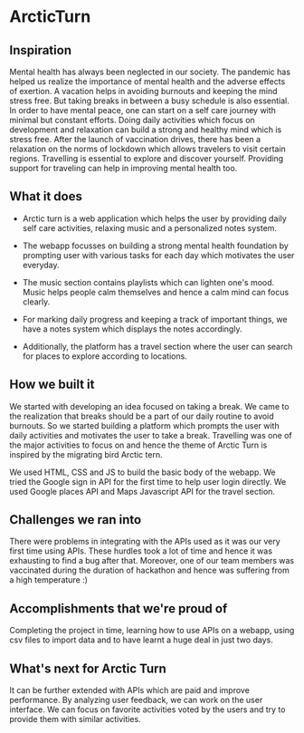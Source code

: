 # ArcticTurn

## Inspiration
Mental health has always been neglected in our society. The pandemic has helped us realize the importance of mental health and the adverse effects of exertion. A vacation helps in avoiding burnouts and keeping the mind stress free. But taking breaks in between a busy schedule is also essential. In order to have mental peace, one can start on a self care journey with minimal but constant efforts. Doing daily activities which focus on development and relaxation can build a strong and healthy mind which is stress free. After the launch of vaccination drives, there has been a relaxation on the norms of lockdown which allows travelers to visit certain regions. Travelling is essential to explore and discover yourself. Providing support for traveling can help in improving mental health too. 

## What it does
- Arctic turn is a web application which helps the user by providing daily self care activities, relaxing music and a personalized notes system. 

- The webapp focusses on building a strong mental health foundation by prompting user with various tasks for each day which motivates the user everyday. 

- The music section contains playlists which can lighten one's mood. Music helps people calm themselves and hence a calm mind can focus clearly. 

- For marking daily progress and keeping a track of important things, we have a notes system which displays the notes accordingly. 

- Additionally, the platform has a travel section where the user can search for places to explore according to locations.

## How we built it
We started with developing an idea focused on taking a break. We came to the realization that breaks should be a part of our daily routine to avoid burnouts. So we started building a platform which prompts the user with daily activities and motivates the user to take a break. Travelling was one of the major activities to focus on and hence the theme of Arctic Turn is inspired by the migrating bird Arctic tern.

We used HTML, CSS and JS to build the basic body of the webapp. We tried the Google sign in API for the first time to help user login directly. We used Google places API and Maps Javascript API for the travel section.

## Challenges we ran into

There were problems in integrating with the APIs used as it was our very first time using APIs. These hurdles took a lot of time and hence it was exhausting to find a bug after that. Moreover, one of our team members was vaccinated during the duration of hackathon and hence was suffering from a high temperature :)

## Accomplishments that we're proud of

Completing the project in time, learning how to use APIs on a webapp, using csv files to import data and to have learnt a huge deal in just two days. 

## What's next for Arctic Turn

It can be further extended with APIs which are paid and improve performance. By analyzing user feedback, we can work on the user interface. We can focus on favorite activities voted by the users and try to provide them with similar activities. 

